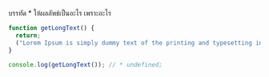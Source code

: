 บรรทัด \* ให้ผลลัพธ์เป็นอะไร เพราะอะไร

```js
function getLongText() {
  return;
  ("Lorem Ipsum is simply dummy text of the printing and typesetting industry.");
}

console.log(getLongText()); // * undefined;
```
